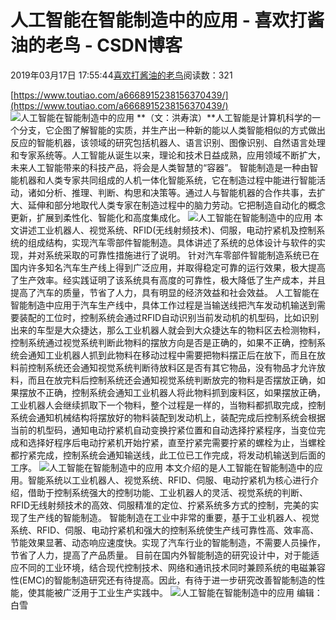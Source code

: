 
# 人工智能在智能制造中的应用 - 喜欢打酱油的老鸟 - CSDN博客


2019年03月17日 17:55:44[喜欢打酱油的老鸟](https://me.csdn.net/weixin_42137700)阅读数：321


[https://www.toutiao.com/a6668915238156370439/](https://www.toutiao.com/a6668915238156370439/)
![人工智能在智能制造中的应用](http://p1.pstatp.com/large/pgc-image/2ffb1afe2d454184a0d5aa8d1b2d654b)
**（文：洪寿滨）**人工智能是计算机科学的一个分支，它企图了解智能的实质，并生产出一种新的能以人类智能相似的方式做出反应的智能机器，该领域的研究包括机器人、语言识别、图像识别、自然语言处理和专家系统等。人工智能从诞生以来，理论和技术日益成熟，应用领域不断扩大，未来人工智能带来的科技产品，将会是人类智慧的“容器”。
智能制造是一种由智能机器和人类专家共同组成的人机一体化智能系统，它在制造过程中能进行智能活动，诸如分析、推理、判断、构思和决策等。通过人与智能机器的合作共事，去扩大、延伸和部分地取代人类专家在制造过程中的脑力劳动。它把制造自动化的概念更新，扩展到柔性化、智能化和高度集成化。
![人工智能在智能制造中的应用](http://p1.pstatp.com/large/pgc-image/50a346b7a8e94e8ea5a8cbac8cabd220)
本文讲述工业机器人、视觉系统、RFID(无线射频技术)、伺服，电动拧紧机及控制系统的组成结构，实现汽车零部件智能制造。具体讲述了系统的总体设计与软件的实现，并对系统采取的可靠性措施进行了说明。
针对汽车零部件智能制造系统已在国内许多知名汽车生产线上得到广泛应用，并取得稳定可靠的运行效果，极大提高了生产效率。经实践证明了该系统具有高度的可靠性，极大降低了生产成本，并且提高了汽车的质量，节省了人力，具有明显的经济效益和社会效益。
人工智能在智能制造中应用于汽车生产线中，具体工作过程是当输送线把汽车发动机输送到需要装配的工位时，控制系统会通过RFID自动识别当前发动机的机型码，比如识别出来的车型是大众捷达，那么工业机器人就会到大众捷达车的物料区去检测物料，控制系统通过视觉系统判断此物料的摆放方向是否是正确的，如果不正确，控制系统会通知工业机器人抓到此物料在移动过程中需要把物料摆正后在放下，而且在放料前控制系统还会通知视觉系统判断待放料区是否有其它物品，没有物品才允许放料，而且在放完料后控制系统还会通知视觉系统判断放完的物料是否摆放正确，如果摆放不正确，控制系统会通知工业机器人将此物料抓到废料区，如果摆放正确，工业机器人会继续抓取下一个物料，整个过程是一样的，当物料都抓取完成，控制系统会通知机械结构将摆放好的物料装配到发动机上，装配完成后控制系统会根据当前的机型码，通知电动拧紧机自动变换拧紧位置和自动选择拧紧程序，当变位完成和选择好程序后电动拧紧机开始拧紧，直至拧紧完需要拧紧的螺栓为止，当螺栓都拧紧完成，控制系统会通知输送线，此工位已工作完成，将发动机输送到后面的工序。
![人工智能在智能制造中的应用](http://p9.pstatp.com/large/pgc-image/3c98db5f2db24e7781a6f4dd80294144)
本文介绍的是人工智能在智能制造中的应用。智能系统以工业机器人、视觉系统、RFID、伺服、电动拧紧机为核心进行介绍，借助于控制系统强大的控制功能、工业机器人的灵活、视觉系统的判断、RFID无线射频技术的高效、伺服精准的定位、拧紧系统多方式的控制，完美的实现了生产线的智能制造。
智能制造在工业中非常的重要，基于工业机器人、视觉系统、RFID、伺服、电动拧紧机和强大的控制系统使生产线可靠性高、效率高、节能效果显著、动态响应速度快。实现了汽车行业的智能制造，不需要人员操作，节省了人力，提高了产品质量。
目前在国内外智能制造的研究设计中，对于能适应不同的工业环境，结合现代控制技术、网络和通讯技术同时兼顾系统的电磁兼容性(EMC)的智能制造研究还有待提高。因此，有待于进一步研究改善智能制造的性能，使其能被广泛用于工业生产实践中。
![人工智能在智能制造中的应用](http://p3.pstatp.com/large/pgc-image/77d8e9da50634863916e01c55e757692)
编辑：白雪

